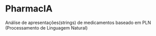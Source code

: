 # PharmacIA
Análise de apresentações(strings) de medicamentos baseado em PLN (Processamento de Linguagem Natural)
